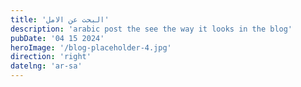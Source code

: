 ```yaml
---
title: 'البحت عن الامل'
description: 'arabic post the see the way it looks in the blog'
pubDate: '04 15 2024'
heroImage: '/blog-placeholder-4.jpg'
direction: 'right'
datelng: 'ar-sa'
---
```

